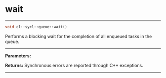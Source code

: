 # wait

---

```cpp
void cl::sycl::queue::wait()
```


Performs a blocking wait for the completion of all enqueued tasks in the queue. 


---
**Parameters:**

**Returns:** Synchronous errors are reported through C++ exceptions. 

---
